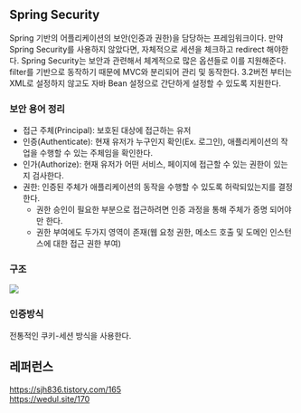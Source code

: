 ## Spring Security
Spring 기반의 어플리케이션의 보안(인증과 권한)을 담당하는 프레임워크이다. 만약 Spring Security를 사용하지 않았다면, 자체적으로 세션을 체크하고 redirect 해야한다. Spring Security는 보안과 관련해서 체계적으로 많은 옵션들로 이를 지원해준다. filter를 기반으로 동작하기 때문에 MVC와 분리되어 관리 및 동작한다. 3.2버전 부터는 XML로 설정하지 않고도 자바 Bean 설정으로 간단하게 설정할 수 있도록 지원한다.

<h3>보안 용어 정리</h3>
<ul>
  <li>접근 주체(Principal): 보호된 대상에 접근하는 유저</li>
  <li>인증(Authenticate): 현재 유저가 누구인지 확인(Ex. 로그인), 애플리케이션의 작업을 수행할 수 있는 주체임을 확인한다.</li>
  <li>인가(Authorize): 현재 유저가 어떤 서비스, 페이지에 접근할 수 있는 권한이 있는지 검사한다.</li>
  <li>
    권한: 인증된 주체가 애플리케이션의 동작을 수행할 수 있도록 허락되있는지를 결정한다.
    <ul>
      <li>권한 승인이 필요한 부분으로 접근하려면 인증 과정을 통해 주체가 증명 되어야만 한다.</li>
      <li>권한 부여에도 두가지 영역이 존재(웹 요청 권한, 메소드 호출 및 도메인 인스턴스에 대한 접근 권한 부여)</li>
    </ul>
  </li>
</ul>

<h3>구조</h3>
<img src="https://user-images.githubusercontent.com/47962660/68689366-9082d680-05b3-11ea-90c3-a37c03ec63be.png" />

<h3>인증방식</h3>
전통적인 쿠키-세션 방식을 사용한다.

## 레퍼런스
https://sjh836.tistory.com/165<br>
https://wedul.site/170
